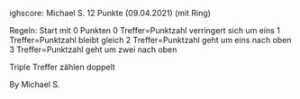 ighscore: Michael S. 12 Punkte (09.04.2021) (mit Ring)

Regeln:
Start mit 0 Punkten
0 Treffer=Punktzahl verringert sich um eins
1 Treffer=Punktzahl bleibt gleich
2 Treffer=Punktzahl geht um eins nach oben
3 Treffer=Punktzahl geht um zwei nach oben

Triple Treffer zählen doppelt





By Michael S.